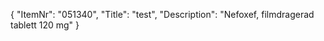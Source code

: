 {
  "ItemNr": "051340",
  "Title": "test",
  "Description": "Nefoxef, filmdragerad tablett 120 mg"
}